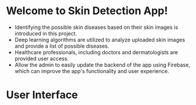 # Welcome to Skin Detection App!

- Identifying the possible skin diseases based on their skin images is introduced in this project.
- Deep learning algorithms are utilized to analyze uploaded skin images and provide a list of possible diseases.
- Healthcare professionals, including doctors and dermatologists are provided user access.
- Allow the admin to easily update the backend of the app using Firebase, which can improve the app's functionality and user experience.


# User Interface 
